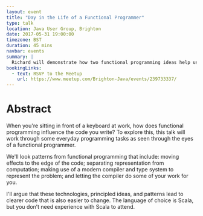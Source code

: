 ```yaml
---
layout: event
title: "Day in the Life of a Functional Programmer"
type: talk
location: Java User Group, Brighton
date: 2017-05-31 19:00:00
timezone: BST
duration: 45 mins
navbar: events
summary: |
  Richard will demonstrate how two functional programming ideas help us in everyday coding.
bookingLinks:
  - text: RSVP to the Meetup
    url: https://www.meetup.com/Brighton-Java/events/239733337/
---
```


# Abstract

When you're sitting in front of a keyboard at work, how does functional programming influence the code you write?
To explore this, this talk will work through some everyday programming tasks as seen through the eyes of a functional programmer.

We'll look patterns from functional programming that include:
moving effects to the edge of the code;
separating representation from computation;
making use of a modern compiler and type system to represent the problem;
and letting the compiler do some of your work for you.

I'll argue that these technologies, principled ideas, and patterns lead to clearer code that is also easier to change.
The language of choice is Scala, but you don’t need experience with Scala to attend.
